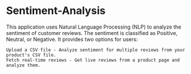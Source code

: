 # Sentiment-Analysis
This application uses Natural Language Processing (NLP) to analyze the sentiment of customer reviews. The sentiment is classified as Positive, Neutral, or Negative. It provides two options for users:

    Upload a CSV file - Analyze sentiment for multiple reviews from your product's CSV file.
    Fetch real-time reviews - Get live reviews from a product page and analyze them.

